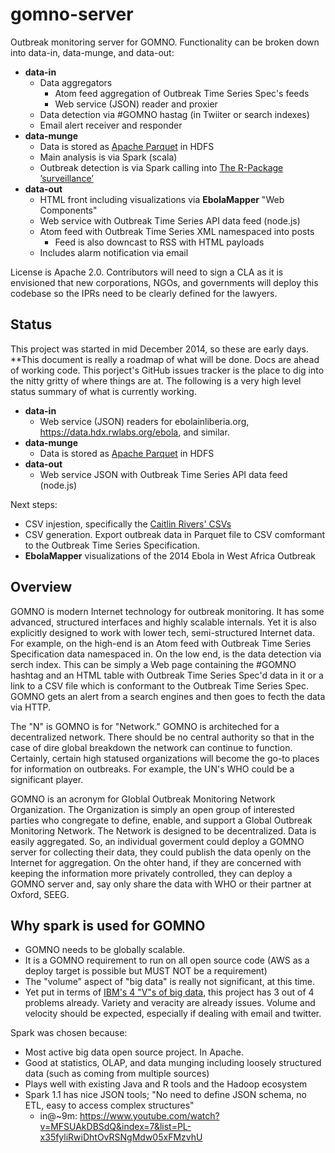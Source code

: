gomno-server
============
Outbreak monitoring server for GOMNO. Functionality can be broken down into data-in, data-munge, and data-out:
- **data-in**
  - Data aggregators
    - Atom feed aggregation of Outbreak Time Series Spec's feeds
    - Web service (JSON) reader and proxier
  - Data detection via #GOMNO hastag (in Twiiter or search indexes)
  - Email alert receiver and responder
- **data-munge**
  - Data is stored as [Apache Parquet](parquet.incubator.apache.org/) in HDFS 
  - Main analysis is via Spark (scala)
  - Outbreak detection is via Spark calling into [The R-Package ’surveillance’](http://cran.r-project.org/web/packages/surveillance/vignettes/surveillance.pdf)
- **data-out**
  - HTML front including visualizations via **EbolaMapper** "Web Components"
  - Web service with Outbreak Time Series API data feed (node.js)
  - Atom feed with Outbreak Time Series XML namespaced into posts
    - Feed is also downcast to RSS with HTML payloads
  - Includes alarm notification via email
  
License is Apache 2.0. Contributors will need to sign a CLA as it is envisioned that new corporations, NGOs, and governments will deploy this codebase so the IPRs need to be clearly defined for the lawyers.

## Status
This project was started in mid December 2014, so these are early days. **This document is really a roadmap of what will be done. Docs are ahead of working code. This porject's GitHub issues tracker is the place to dig into the nitty gritty of where things are at. The following is a very high level status summary of what is currently working.
- **data-in**
  - Web service (JSON) readers for ebolainliberia.org, https://data.hdx.rwlabs.org/ebola, and similar.
- **data-munge**
  - Data is stored as [Apache Parquet](parquet.incubator.apache.org/) in HDFS 
- **data-out**
  - Web service JSON with Outbreak Time Series API data feed (node.js) 

Next steps:
- CSV injestion, specifically the [Caitlin Rivers' CSVs](https://github.com/JohnTigue/EbolaMapper/wiki/Other-Coders#caitlin-rivers)
- CSV generation. Export outbreak data in Parquet file to CSV comformant to the Outbreak Time Series Specification.
- **EbolaMapper** visualizations of the 2014 Ebola in West Africa Outbreak


## Overview
GOMNO is modern Internet technology for outbreak monitoring. It has some advanced, structured interfaces and highly scalable internals. Yet it is also explicitly designed to work with lower tech, semi-structured Internet data.
For example, on the high-end is an Atom feed with Outbreak Time Series Specification data namespaced in. On the low end, is the data detection via serch index. This can be simply a Web page containing the #GOMNO hashtag and an HTML table with Outbreak Time Series Spec'd data in it or a link to a CSV file which is conformant to the Outbreak Time Series Spec. GOMNO gets an alert from a search engines and then goes to fecth the data via HTTP.

The "N" is GOMNO is for "Network." GOMNO is architeched for a decentralized network. There should be no central authority so that in the case of dire global breakdown the network can continue to function. Certainly, certain high statused organizations will become the go-to places for information on outbreaks. For example, the UN's WHO could be a significant player. 

GOMNO is an acronym for Globlal Outbreak Monitoring Network Organization. The Organization is simply an open group of interested parties who congregate to define, enable, and support a Global Outbreak Monitoring Network. The Network is designed to be decentralized. Data is easily aggregated. So, an individual goverment could deploy a GOMNO server for collecting their data, they could publish the data openly on the Internet for aggregation. On the ohter hand, if they are concerned with keeping the information more privately controlled, they can deploy a GOMNO server and, say only share the data with WHO or their partner at Oxford, SEEG. 

## Why spark is used for GOMNO 
- GOMNO needs to be globally scalable. 
- It is a GOMNO requirement to run on all open source code (AWS as a deploy target is possible but MUST NOT be a requirement)
- The "volume" aspect of "big data" is really not significant, at this time.
- Yet put in terms of [IBM's 4 "V"s of big data](http://www.ibmbigdatahub.com/infographic/four-vs-big-data), this project has 3 out of 4 problems already. Variety and veracity are already issues. Volume and velocity should be expected, especially if dealing with email and twitter. 

Spark was chosen because:
- Most active big data open source project. In Apache.
- Good at statistics, OLAP, and data munging including loosely structured data (such as coming from multiple sources)
- Plays well with existing Java and R tools and the Hadoop ecosystem
- Spark 1.1 has nice JSON tools; "No need to define JSON schema, no ETL, easy to access complex structures"
	 - in@~9m: https://www.youtube.com/watch?v=MFSUAkDBSdQ&index=7&list=PL-x35fyliRwiDhtOvRSNgMdw05xFMzvhU

